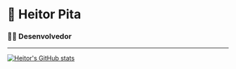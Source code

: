 # 🎯 Heitor Pita

### 👨‍💻 Desenvolvedor 

---

[![Heitor's GitHub stats](https://github-readme-stats.vercel.app/api?username=heitorpita&show_icons=true&theme=dracula)](https://github.com/anuraghazra/github-readme-stats)
